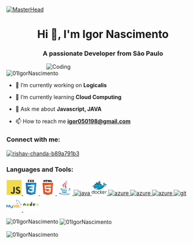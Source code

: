 [![MasterHead](https://developers.giphy.com/branch/master/static/api-512d36c09662682717108a38bbb5c57d.gif)](https://01IgorNascimento.io)
<h1 align="center">Hi 👋, I'm Igor Nascimento</h1>
<h3 align="center">A passionate Developer from São Paulo</h3>
<img align="right" alt="Coding" width="400" src="https://cdn.dribbble.com/users/1162077/screenshots/3848914/programmer.gif">


<p align="left"> <img src="https://komarev.com/ghpvc/?username=01IgorNascimento&label=Profile%20views&color=0e75b6&style=flat" alt="01IgorNascimento" /> </p>


- 🔭 I’m currently working on **Logicalis**

- 🌱 I’m currently learning **Cloud Computing**

- 💬 Ask me about **Javascript, JAVA**

- 📫 How to reach me **igor050198@gmail.com**

<h3 align="left">Connect with me:</h3>
<p align="left">
<a href="https://www.linkedin.com/in/igor-nascimento-silva-423351214/" target="blank"><img align="center" src="https://raw.githubusercontent.com/rahuldkjain/github-profile-readme-generator/master/src/images/icons/Social/linked-in-alt.svg" alt="rishav-chanda-b89a791b3" height="30" width="40" /></a>
</p>
<h3 align="left">Languages and Tools:</h3>
<p align="left"> 
  <a href="https://developer.mozilla.org/en-US/docs/Web/JavaScript" target="_blank" rel="noreferrer"> <img        src="https://raw.githubusercontent.com/devicons/devicon/master/icons/javascript/javascript-original.svg" alt="javascript" width="40" height="40"/> 
  </a> 
  <a href="https://www.w3schools.com/css/" target="_blank" rel="noreferrer"> <img src="https://raw.githubusercontent.com/devicons/devicon/master/icons/css3/css3-original-wordmark.svg" alt="css3" width="40" height="40"/> </a>
  <a href="https://www.w3.org/html/" target="_blank" rel="noreferrer"> <img src="https://raw.githubusercontent.com/devicons/devicon/master/icons/html5/html5-original-wordmark.svg" alt="html5" width="40" height="40"/> </a> 
  <a href="https://www.java.com" target="_blank" rel="noreferrer"> <img src="https://raw.githubusercontent.com/devicons/devicon/master/icons/java/java-original.svg" alt="java" width="40" height="40"/> </a>
    <a href="https://www.java.com" target="_blank" rel="noreferrer"> <img src="https://seeklogo.com/images/C/c-sharp-c-logo-02F17714BA-seeklogo.com.png" alt="java" width="40" height="40"/> </a>
  <a href="https://www.docker.com/" target="_blank" rel="noreferrer"> <img src="https://raw.githubusercontent.com/devicons/devicon/master/icons/docker/docker-original-wordmark.svg" alt="docker" width="40" height="40"/> 
  </a>
    <a href="https://azure.microsoft.com/pt-br/" target="_blank" rel="noreferrer"> <img src="https://arunpotti.files.wordpress.com/2021/12/microsoft_azure.svg_.png" alt="azure" width="40" height="40"/> 
  </a>
      <a href="https://azure.microsoft.com/pt-br/" target="_blank" rel="noreferrer"> <img src="https://a0.awsstatic.com/libra-css/images/logos/aws_logo_smile_1200x630.png" alt="azure" width="40" height="40"/> 
  </a>
    </a>
      <a href="https://azure.microsoft.com/pt-br/" target="_blank" rel="noreferrer"> <img src="https://w7.pngwing.com/pngs/170/924/png-transparent-microsoft-sql-server-microsoft-azure-sql-database-microsoft-text-logo-microsoft-azure.png" alt="azure" width="40" height="40"/> 
  </a>
  <a href="https://git-scm.com/" target="_blank" rel="noreferrer"> <img src="https://www.vectorlogo.zone/logos/git-scm/git-scm-icon.svg" alt="git" width="40" height="40"/> </a>   <a href="https://www.mysql.com/" target="_blank" rel="noreferrer"> <img src="https://raw.githubusercontent.com/devicons/devicon/master/icons/mysql/mysql-original-wordmark.svg" alt="mysql" width="40" height="40"/> </a> <a href="https://nodejs.org" target="_blank" rel="noreferrer"> <img src="https://raw.githubusercontent.com/devicons/devicon/master/icons/nodejs/nodejs-original-wordmark.svg" alt="nodejs" width="40" height="40"/> </a>  </p>

<p><img align="left" src="https://github-readme-stats.vercel.app/api/top-langs?username=01IgorNascimento&show_icons=true&locale=en&layout=compact&theme=tokyonight" alt="01IgorNascimento" /></p>

<p>&nbsp;<img align="center" src="https://github-readme-stats.vercel.app/api?username=01IgorNascimento&show_icons=true&locale=en&theme=tokyonight" alt="01IgorNascimento" /></p>

<p><img align="center" src="https://github-readme-streak-stats.herokuapp.com/?user=01IgorNascimento&&theme=tokyonight" alt="01IgorNascimento" /></p>
